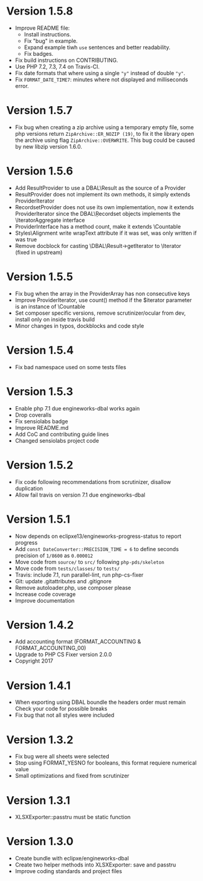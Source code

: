 # Version 1.5.8
- Improve README file:
    - Install instructions.
    - Fix "bug" in example.
    - Expand example tiwh `use` sentences and better readability.
    - Fix badges.
- Fix build instructions on CONTRIBUTING.
- Use PHP 7.2, 7.3, 7.4 on Travis-CI.
- Fix date formats that where using a single `"y"` instead of double `"y"`.
- Fix `FORMAT_DATE_TIME7`: minutes where not displayed and milliseconds error.

# Version 1.5.7
- Fix bug when creating a zip archive using a temporary empty file, some php versions return
  `ZipArchive::ER_NOZIP (19)`, to fix it the library open the archive using flag `ZipArchive::OVERWRITE`.
  This bug could be caused by new libzip version 1.6.0.

# Version 1.5.6
- Add ResultProvider to use a DBAL\Result as the source of a Provider
- ResultProvider does not implement its own methods, it simply extends ProviderIterator
- RecordsetProvider does not use its own implementation, now it extends ProviderIterator
  since the DBAL\Ŗecordset objects implements the \IteratorAggregate interface
- ProviderInterface has a method count, make it extends \Countable
- Styles\Alignment write wrapText attribute if it was set, was only written if was true
- Remove docblock for casting \DBAL\Result->getIterator to \Iterator (fixed in upstream)

# Version 1.5.5
- Fix bug when the array in the ProviderArray has non consecutive keys
- Improve ProviderIterator, use count() method if the $iterator parameter is an instance of \Countable
- Set composer specific versions, remove scrutinizer/ocular from dev, install only on inside travis build
- Minor changes in typos, dockblocks and code style

# Version 1.5.4
- Fix bad namespace used on some tests files

# Version 1.5.3
- Enable php 7.1 due engineworks-dbal works again
- Drop coveralls
- Fix sensiolabs badge
- Improve README.md
- Add CoC and contributing guide lines
- Changed sensiolabs project code

# Version 1.5.2
- Fix code following recommendations from scrutinizer, disallow duplication
- Allow fail travis on version 7.1 due engineworks-dbal

# Version 1.5.1
- Now depends on eclipxe13/engineworks-progress-status to report progress
- Add `const DateConverter::PRECISION_TIME = 6` to define seconds precision of `1/8600` as `0.000012`
- Move code from `source/` to `src/` following `php-pds/skeleton`
- Move code from `tests/classes/` to `tests/`
- Travis: include 7.1, run parallel-lint, run php-cs-fixer
- Git: update .gitattributes and .gitignore
- Remove autoloader.php, use composer please
- Increase code coverage
- Improve documentation

# Version 1.4.2
- Add accounting format (FORMAT_ACCOUNTING & FORMAT_ACCOUNTING_00)
- Upgrade to PHP CS Fixer version 2.0.0
- Copyright 2017

# Version 1.4.1
- When exporting using DBAL boundle the headers order must remain
  Check your code for possible breaks
- Fix bug that not all styles were included

# Version 1.3.2
- Fix bug were all sheets were selected
- Stop using FORMAT_YESNO for booleans, this format requiere numerical value
- Small optimizations and fixed from scrutinizer

# Version 1.3.1
- XLSXExporter::passtru must be static function

# Version 1.3.0
- Create bundle with eclipxe/engineworks-dbal
- Create two helper methods into XLSXExporter: save and passtru
- Improve coding standards and project files
